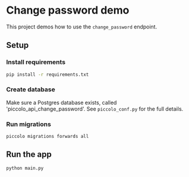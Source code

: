 # Change password demo

This project demos how to use the `change_password` endpoint.

## Setup

### Install requirements

```bash
pip install -r requirements.txt
```

### Create database

Make sure a Postgres database exists, called 'piccolo_api_change_password'. See
`piccolo_conf.py` for the full details.

### Run migrations

```
piccolo migrations forwards all
```

## Run the app

```bash
python main.py
```
